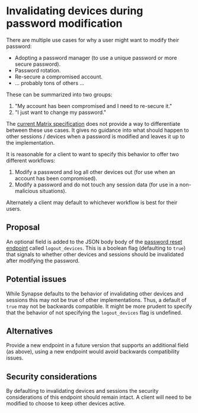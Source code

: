 # Invalidating devices during password modification

There are multiple use cases for why a user might want to modify their password:

* Adopting a password manager (to use a unique password or more secure password).
* Password rotation.
* Re-secure a compromised account.
* ... probably tons of others ...

These can be summarized into two groups:

1. "My account has been compromised and I need to re-secure it."
2. "I just want to change my password."

The [current Matrix specification](https://matrix.org/docs/spec/client_server/r0.6.0#post-matrix-client-r0-account-password)
does not provide a way to differentiate between these use cases. It gives no
guidance into what should happen to other sessions / devices when a password is
modified and leaves it up to the implementation.

It is reasonable for a client to want to specify this behavior to offer two
different workflows:

1. Modify a password and log all other devices out (for use when an account has
   been compromised).
2. Modify a password and do not touch any session data (for use in a
   non-malicious situations).

Alternately a client may default to whichever workflow is best for their users.

## Proposal

An optional field is added to the JSON body body of the [password reset endpoint](https://matrix.org/docs/spec/client_server/r0.6.0#post-matrix-client-r0-account-password)
called `logout_devices`. This is a boolean flag (defaulting to `true`) that
signals to whether other devices and sessions should be invalidated after
modifying the password.

## Potential issues

While Synapse defaults to the behavior of invalidating other devices and
sessions this may not be true of other implementations. Thus, a default of
`true` may not be backwards compatible. It might be more prudent to specify that
the behavior of not specifying the `logout_devices` flag is undefined.

## Alternatives

Provide a new endpoint in a future version that supports an additional field (as
above), using a new endpoint would avoid backwards compatibility issues.

## Security considerations

By defaulting to invalidating devices and sessions the security considerations
of this endpoint should remain intact. A client will need to be modified to
choose to keep other devices active.
